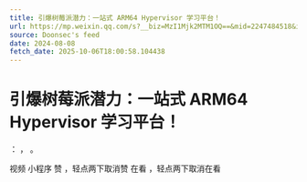 ```yaml
---
title: 引爆树莓派潜力：一站式 ARM64 Hypervisor 学习平台！
url: https://mp.weixin.qq.com/s?__biz=MzI1Mjk2MTM1OQ==&mid=2247484518&idx=2&sn=9d84eada7c1032799da91a41cced793a
source: Doonsec's feed
date: 2024-08-08
fetch_date: 2025-10-06T18:00:58.104438
---
```


# 引爆树莓派潜力：一站式 ARM64 Hypervisor 学习平台！

：
，
。

视频
小程序
赞
，轻点两下取消赞
在看
，轻点两下取消在看